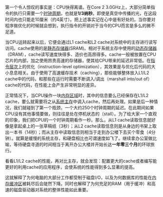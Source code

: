 第一个令人惊叹的事实是：CPU快得离谱。在Core 2 3.0GHz上，大部分简单指令的执行只需要一个[时钟周期](https://www.zhihu.com/search?q=时钟周期&search_source=Entity&hybrid_search_source=Entity&hybrid_search_extra={"sourceType"%3A"article"%2C"sourceId"%3A98560121})，也就是**1/3纳秒**。即使是真空中传播的光，在这段时间内也只能走10厘米（约4英寸）。把上述事实记在心中是有好处的。当你要对程序做优化的时候就会想到，执行指令的开销对于当今的CPU而言是多么的微不足道。

当CPU运转起来以后，它便会通过L1 cache和L2 cache对系统中的主存进行读写访问。cache使用的是[静态存储器](https://www.zhihu.com/search?q=静态存储器&search_source=Entity&hybrid_search_source=Entity&hybrid_search_extra={"sourceType"%3A"article"%2C"sourceId"%3A98560121})(SRAM)。相对于系统主存中使用的[动态存储器](https://www.zhihu.com/search?q=动态存储器&search_source=Entity&hybrid_search_source=Entity&hybrid_search_extra={"sourceType"%3A"article"%2C"sourceId"%3A98560121})（DRAM），cache读写速度快得多、造价也高昂得多。cache一般被放置在CPU芯片的内部，加之使用昂贵高速的存储器，使其给CPU带来的延迟非常低。在[指令层次](https://www.zhihu.com/search?q=指令层次&search_source=Entity&hybrid_search_source=Entity&hybrid_search_extra={"sourceType"%3A"article"%2C"sourceId"%3A98560121})上的优化（instruction-level optimization），其效果是与优化后代码的大小息息相关。由于使用了高速缓存技术（caching），那些能够整体放入L1/L2 cache中的代码，和那些在运行时需要不断调入/调出（marshall into/out of）cache的代码，在性能上会产生非常明显的差异。

正常情况下，当CPU操作一块[内存区域](https://www.zhihu.com/search?q=内存区域&search_source=Entity&hybrid_search_source=Entity&hybrid_search_extra={"sourceType"%3A"article"%2C"sourceId"%3A98560121})时，其中的信息要么已经保存在L1/L2 cache，要么就需要将之从[系统主存](https://www.zhihu.com/search?q=系统主存&search_source=Entity&hybrid_search_source=Entity&hybrid_search_extra={"sourceType"%3A"article"%2C"sourceId"%3A98560121})中调入cache，然后再处理。如果是后一种情况，我们就碰到了第一个瓶颈，一个大约250个时钟周期的延迟。在此期间如果CPU没有其他事情要做，则往往是处在停机状态的（stall）。为了给大家一个直观的印象，我们把CPU的一个时钟周期看作一秒。那么，从L1 cache读取信息就好像是拿起桌上的一张草稿纸（3秒）；从L2 cache读取信息则是从身边的书架上取出一本书（14秒）；而从主存中读取信息则相当于走到办公楼下去买个零食（4分钟）。就算是缓慢的系统主存，和硬盘相比也可谓速度如飞了。继续拿办公室做比喻，等待硬盘寻道的时间相当于离开办公大楼并开始长达**一年零三个月**的环球旅行。

看看L1/L2 cache的性能，再对比主存，就会发现：配置更大的cache或者编写能更好的利用cache的应用程序，会使系统的性能得到多么显著的提高。

这就解释了为何电脑的大部分工作都受制于磁盘I/O，以及为何数据库的性能在[内存缓冲区](https://www.zhihu.com/search?q=内存缓冲区&search_source=Entity&hybrid_search_source=Entity&hybrid_search_extra={"sourceType"%3A"article"%2C"sourceId"%3A98560121})被耗尽后会陡然下降。同时也解释了为何充足的RAM（用于缓冲）和高速的磁盘驱动器对系统的整体性能如此重要。